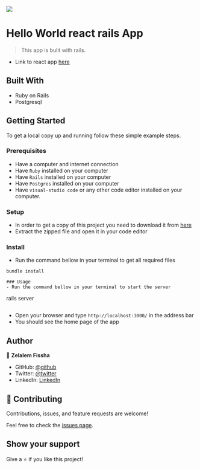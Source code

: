 ![](https://img.shields.io/badge/Microverse-blueviolet)

# Hello World react rails App

> This app is bulit with  rails.
 - Link to react app [here](https://github.com/Zelalem1222/hello-react-front-end/tree/feature)


## Built With

- Ruby on Rails
- Postgresql



## Getting Started
To get a local copy up and running follow these simple example steps.

### Prerequisites
- Have a computer and internet connection
- Have `Ruby` installed on your computer
- Have `Rails` installed on your computer
- Have `Postgres` installed on your computer
- Have `visual-studio code` or any other code editor installed on your computer.

### Setup
- In order to get a copy of this project you need to download it from [here](https://github.com/Zelalem1222/hello-rails-back-end)
- Extract the zipped file and open it in your code editor
### Install
- Run the command bellow in your terminal to get all required files
```
bundle install
```

```
### Usage
- Run the command bellow in your terminal to start the server
```
rails server
```
```
- Open your browser and type `http://localhost:3000/` in the address bar
- You should see the home page of the app

## Author


👤 **Zelalem Fissha**

- GitHub: [@github](https://github.com/Zelalem1222)
- Twitter: [@twitter](https://twitter.com/Zelalem52236790)
- LinkedIn: [LinkedIn](https://twitter.com/Zelalem52236790)





## 🤝 Contributing

Contributions, issues, and feature requests are welcome!

Feel free to check the [issues page](../../issues).

## Show your support

Give a ⭐️ if you like this project!
